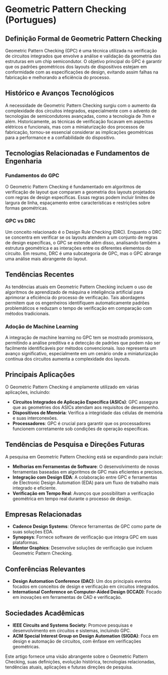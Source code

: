 # Geometric Pattern Checking (Portugues)

## Definição Formal de Geometric Pattern Checking

Geometric Pattern Checking (GPC) é uma técnica utilizada na verificação de circuitos integrados que envolve a análise e validação da geometria das estruturas em um chip semicondutor. O objetivo principal do GPC é garantir que os padrões geométricos dos layouts de dispositivos estejam em conformidade com as especificações de design, evitando assim falhas na fabricação e melhorando a eficiência do processo.

## Histórico e Avanços Tecnológicos

A necessidade de Geometric Pattern Checking surgiu com o aumento da complexidade dos circuitos integrados, especialmente com o advento de tecnologias de semicondutores avançadas, como a tecnologia de 7nm e além. Historicamente, as técnicas de verificação focavam em aspectos elétricos e funcionais, mas com a miniaturização dos processos de fabricação, tornou-se essencial considerar as implicações geométricas para a performance e a confiabilidade do dispositivo.

## Tecnologias Relacionadas e Fundamentos de Engenharia

### Fundamentos do GPC

O Geometric Pattern Checking é fundamentado em algoritmos de verificação de layout que comparam a geometria dos layouts projetados com regras de design específicas. Essas regras podem incluir limites de largura de linha, espaçamento entre características e restrições sobre formas geométricas. 

### GPC vs DRC

Um conceito relacionado é o Design Rule Checking (DRC). Enquanto o DRC se concentra em verificar se os layouts atendem a um conjunto de regras de design específicas, o GPC se estende além disso, analisando também a estrutura geométrica e as interações entre os diferentes elementos do circuito. Em resumo, DRC é uma subcategoria de GPC, mas o GPC abrange uma análise mais abrangente do layout.

## Tendências Recentes

As tendências atuais em Geometric Pattern Checking incluem o uso de algoritmos de aprendizado de máquina e inteligência artificial para aprimorar a eficiência do processo de verificação. Tais abordagens permitem que os engenheiros identifiquem automaticamente padrões problemáticos e reduzam o tempo de verificação em comparação com métodos tradicionais.

### Adoção de Machine Learning

A integração de machine learning no GPC tem se mostrado promissora, permitindo a análise preditiva e a detecção de padrões que podem não ser facilmente identificáveis por métodos convencionais. Isso representa um avanço significativo, especialmente em um cenário onde a miniaturização contínua dos circuitos aumenta a complexidade dos layouts.

## Principais Aplicações

O Geometric Pattern Checking é amplamente utilizado em várias aplicações, incluindo:

- **Circuitos Integrados de Aplicação Específica (ASICs)**: GPC assegura que as geometries dos ASICs atendam aos requisitos de desempenho.
- **Dispositivos de Memória**: Verifica a integridade das células de memória e suas interconexões.
- **Processadores**: GPC é crucial para garantir que os processadores funcionem corretamente sob condições de operação específicas.

## Tendências de Pesquisa e Direções Futuras

A pesquisa em Geometric Pattern Checking está se expandindo para incluir:

- **Melhorias em Ferramentas de Software**: O desenvolvimento de novas ferramentas baseadas em algoritmos de GPC mais eficientes e precisos.
- **Integração com Design EDA**: A colaboração entre GPC e ferramentas de Electronic Design Automation (EDA) para um fluxo de trabalho mais integrado e eficiente.
- **Verificação em Tempo Real**: Avanços que possibilitam a verificação geométrica em tempo real durante o processo de design.

## Empresas Relacionadas

- **Cadence Design Systems**: Oferece ferramentas de GPC como parte de suas soluções EDA.
- **Synopsys**: Fornece software de verificação que integra GPC em suas plataformas.
- **Mentor Graphics**: Desenvolve soluções de verificação que incluem Geometric Pattern Checking.

## Conferências Relevantes

- **Design Automation Conference (DAC)**: Um dos principais eventos focados em conceitos de design e verificação em circuitos integrados.
- **International Conference on Computer-Aided Design (ICCAD)**: Focado em inovações em ferramentas de CAD e verificação.

## Sociedades Acadêmicas

- **IEEE Circuits and Systems Society**: Promove pesquisas e desenvolvimento em circuitos e sistemas, incluindo GPC.
- **ACM Special Interest Group on Design Automation (SIGDA)**: Foca em design e automação de circuitos, com ênfase em verificações geométricas.

Este artigo fornece uma visão abrangente sobre o Geometric Pattern Checking, suas definições, evolução histórica, tecnologias relacionadas, tendências atuais, aplicações e futuras direções de pesquisa.
